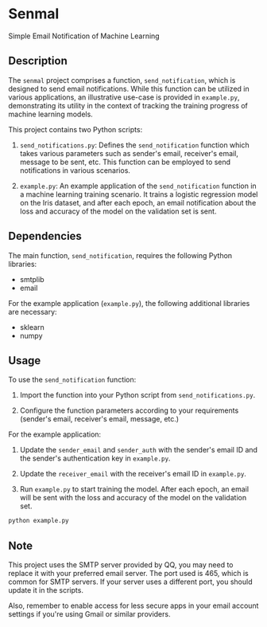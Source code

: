 # Senmal
Simple Email Notification of Machine Learning

## Description

The `senmal` project comprises a function, `send_notification`, which is designed to send email notifications. While this function can be utilized in various applications, an illustrative use-case is provided in `example.py`, demonstrating its utility in the context of tracking the training progress of machine learning models.

This project contains two Python scripts:

1. `send_notifications.py`: Defines the `send_notification` function which takes various parameters such as sender's email, receiver's email, message to be sent, etc. This function can be employed to send notifications in various scenarios.

2. `example.py`: An example application of the `send_notification` function in a machine learning training scenario. It trains a logistic regression model on the Iris dataset, and after each epoch, an email notification about the loss and accuracy of the model on the validation set is sent.

## Dependencies

The main function, `send_notification`, requires the following Python libraries:

- smtplib
- email

For the example application (`example.py`), the following additional libraries are necessary:

- sklearn
- numpy

## Usage

To use the `send_notification` function:

1. Import the function into your Python script from `send_notifications.py`.

2. Configure the function parameters according to your requirements (sender's email, receiver's email, message, etc.)

For the example application:

1. Update the `sender_email` and `sender_auth` with the sender's email ID and the sender's authentication key in `example.py`.

2. Update the `receiver_email` with the receiver's email ID in `example.py`.

3. Run `example.py` to start training the model. After each epoch, an email will be sent with the loss and accuracy of the model on the validation set.

```bash
python example.py
```

## Note

This project uses the SMTP server provided by QQ, you may need to replace it with your preferred email server. The port used is 465, which is common for SMTP servers. If your server uses a different port, you should update it in the scripts.

Also, remember to enable access for less secure apps in your email account settings if you're using Gmail or similar providers.
